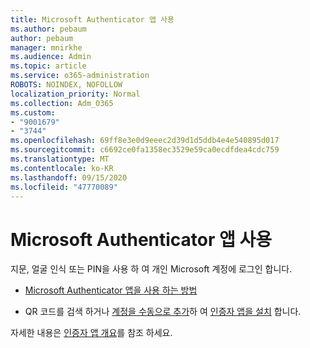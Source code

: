 ```yaml
---
title: Microsoft Authenticator 앱 사용
ms.author: pebaum
author: pebaum
manager: mnirkhe
ms.audience: Admin
ms.topic: article
ms.service: o365-administration
ROBOTS: NOINDEX, NOFOLLOW
localization_priority: Normal
ms.collection: Adm_O365
ms.custom:
- "9001679"
- "3744"
ms.openlocfilehash: 69ff8e3e0d9eeec2d39d1d5ddb4e4e540895d017
ms.sourcegitcommit: c6692ce0fa1358ec3529e59ca0ecdfdea4cdc759
ms.translationtype: MT
ms.contentlocale: ko-KR
ms.lasthandoff: 09/15/2020
ms.locfileid: "47770089"
---
```

# <a name="using-the-microsoft-authenticator-app"></a>Microsoft Authenticator 앱 사용

지문, 얼굴 인식 또는 PIN을 사용 하 여 개인 Microsoft 계정에 로그인 합니다.

- [Microsoft Authenticator 앱을 사용 하는 방법](https://support.microsoft.com/help/4026727/microsoft-account-how-to-use-the-microsoft-authenticator-app) 

- QR 코드를 검색 하거나 [계정을 수동으로 추가](https://docs.microsoft.com/azure/active-directory/user-help/user-help-auth-app-add-account-manual)하 여 [인증자 앱을 설치](https://docs.microsoft.com/azure/active-directory/user-help/security-info-setup-auth-app) 합니다.  

자세한 내용은 [인증자 앱 개요](https://docs.microsoft.com/azure/active-directory/user-help/user-help-auth-app-overview)를 참조 하세요.
